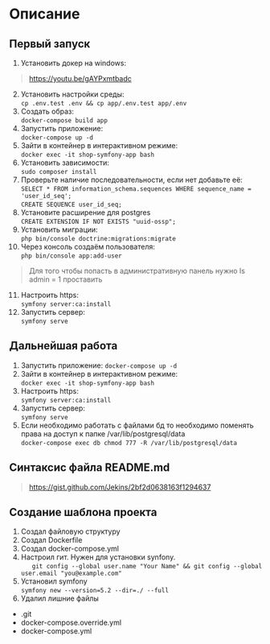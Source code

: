 # Описание

## Первый запуск

1. Установить докер на windows:

> https://youtu.be/gAYPxmtbadc

2. Установить настройки среды:  
   `cp .env.test .env && cp app/.env.test app/.env`
3. Создать образ:  
   `docker-compose build app`
4. Запустить приложение:  
   `docker-compose up -d`
5. Зайти в контейнер в интерактивном режиме:  
   `docker exec -it shop-symfony-app bash`
6. Установить зависимости:  
   `sudo composer install`
7. Проверьте наличие последовательности, если нет добавьте её:  
   `SELECT * FROM information_schema.sequences WHERE sequence_name = 'user_id_seq';`  
   `CREATE SEQUENCE user_id_seq;`
8. Установите расширение для postgres  
   `CREATE EXTENSION IF NOT EXISTS "uuid-ossp";`
9. Установить миграции:  
   `php bin/console doctrine:migrations:migrate`
10. Через консоль создаём пользователя:  
    `php bin/console app:add-user`

> Для того чтобы попасть в административную панель нужно Is admin = 1 проставить

11. Настроить https:  
    `symfony server:ca:install`
12. Запустить сервер:  
    `symfony serve`

## Дальнейшая работа

1. Запустить приложение:
   `docker-compose up -d`
2. Зайти в контейнер в интерактивном режиме:  
   `docker exec -it shop-symfony-app bash`
3. Настроить https:  
   `symfony server:ca:install`
4. Запустить сервер:  
   `symfony serve`
5. Если необходимо работать с файлами бд то необходимо поменять права на доступ к папке /var/lib/postgresql/data  
   `docker-compose exec db chmod 777 -R /var/lib/postgresql/data`

## Синтаксис файла README.md

> https://gist.github.com/Jekins/2bf2d0638163f1294637

## Создание шаблона проекта

1. Создал файловую структуру
2. Создал Dockerfile
3. Создал docker-compose.yml
4. Настроил гит. Нужен для установки synfony.    
   `   git config --global user.name "Your Name" &&
   git config --global user.email "you@example.com"`
5. Установил symfony  
   `symfony new --version=5.2 --dir=./ --full`
6. Удалил лишние файлы

+ .git
+ docker-compose.override.yml
+ docker-compose.yml